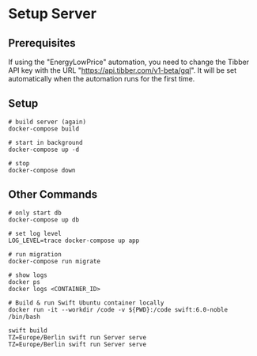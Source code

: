 # Setup Server

## Prerequisites

If using the "EnergyLowPrice" automation, you need to change the Tibber API key with the URL "https://api.tibber.com/v1-beta/gql".
It will be set automatically when the automation runs for the first time.


## Setup

```
# build server (again)
docker-compose build

# start in background
docker-compose up -d

# stop
docker-compose down
```

## Other Commands

```
# only start db
docker-compose up db

# set log level
LOG_LEVEL=trace docker-compose up app

# run migration
docker-compose run migrate

# show logs
docker ps
docker logs <CONTAINER_ID>

# Build & run Swift Ubuntu container locally
docker run -it --workdir /code -v ${PWD}:/code swift:6.0-noble /bin/bash

swift build
TZ=Europe/Berlin swift run Server serve
TZ=Europe/Berlin swift run Server serve
```
